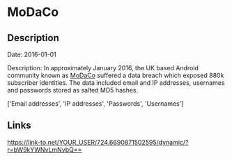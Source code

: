 # MoDaCo

## Description

Date: 2016-01-01

Description:
In approximately January 2016, the UK based Android community known as <a href="http://www.modaco.com" target="_blank" rel="noopener">MoDaCo</a> suffered a data breach which exposed 880k subscriber identities. The data included email and IP addresses, usernames and passwords stored as salted MD5 hashes.


['Email addresses', 'IP addresses', 'Passwords', 'Usernames']

## Links

https://link-to.net/YOUR_USER/724.6690871502595/dynamic/?r=bW9kYWNvLmNvbQ==